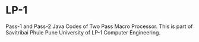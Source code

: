 # LP-1

Pass-1 and Pass-2 Java  Codes of Two Pass Macro Processor.
This is part of Savitribai Phule Pune University of LP-1 Computer Engineering.

